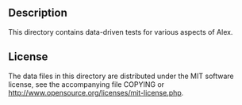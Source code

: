 Description
------------

This directory contains data-driven tests for various aspects of Alex.

License
--------

The data files in this directory are distributed under the MIT software
license, see the accompanying file COPYING or
http://www.opensource.org/licenses/mit-license.php.

